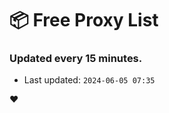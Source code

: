 # :package: Free Proxy List
### Updated every 15 minutes.

- Last updated: `2024-06-05 07:35`

:heart:

